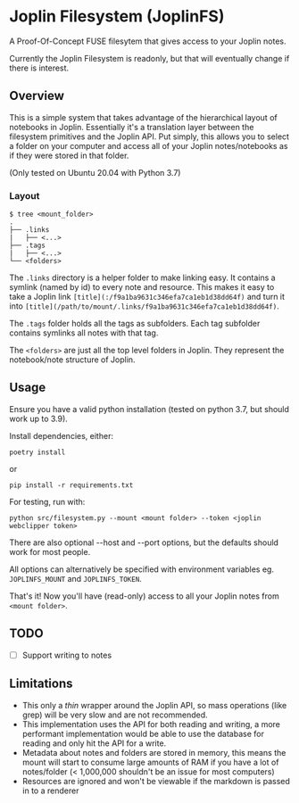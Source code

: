 # Joplin Filesystem (JoplinFS)

A Proof-Of-Concept FUSE filesytem that gives access to your Joplin notes.

Currently the Joplin Filesystem is readonly, but that will eventually change if there is interest.

## Overview
This is a simple system that takes advantage of the hierarchical layout of notebooks in Joplin. Essentially it's a translation layer between the filesystem primitives and the Joplin API. Put simply, this allows you to select a folder on your computer and access all of your Joplin notes/notebooks as if they were stored in that folder. 

(Only tested on Ubuntu 20.04 with Python 3.7)

### Layout
```
$ tree <mount_folder>
.
├── .links
|   ├── <...>
├── .tags
|   ├── <...>
└── <folders>
```

The `.links` directory is a helper folder to make linking easy. It contains a symlink (named by id) to every note and resource. This makes it easy to take a Joplin link `[title](:/f9a1ba9631c346efa7ca1eb1d38dd64f)` and turn it into `[title](/path/to/mount/.links/f9a1ba9631c346efa7ca1eb1d38dd64f)`.

The `.tags` folder holds all the tags as subfolders. Each tag subfolder contains symlinks all notes with that tag.

The `<folders>` are just all the top level folders in Joplin. They represent the notebook/note structure of Joplin.

## Usage
Ensure you have a valid python installation (tested on python 3.7, but should work up to 3.9).

Install dependencies, either:

```
poetry install
```
or
```
pip install -r requirements.txt
```

For testing, run with:

```
python src/filesystem.py --mount <mount folder> --token <joplin webclipper token>
```

There are also optional --host and --port options, but the defaults should work for most people.

All options can alternatively be specified with environment variables eg. `JOPLINFS_MOUNT` and `JOPLINFS_TOKEN`.

That's it! Now you'll have (read-only) access to all your Joplin notes from `<mount folder>`.


## TODO
- [ ] Support writing to notes

## Limitations
- This only a *thin* wrapper around the Joplin API, so mass operations (like grep) will be very slow and are not recommended.
- This implementation uses the API for both reading and writing, a more performant implementation would be able to use the database for reading and only hit the API for a write.
- Metadata about notes and folders are stored in memory, this means the mount will start to consume large amounts of RAM if you have a lot of notes/folder (< 1,000,000 shouldn't be an issue for most computers)
- Resources are ignored and won't be viewable if the markdown is passed in to a renderer
